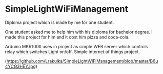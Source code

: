 # SimpleLightWiFiManagement
Diploma project which is made by me for one student.

One student asked me to help him with his diploma for bachelor degree.
I made this project for him and it cost him pizza and coca-cola.

Arduino MKR1000 uses in project as simple WEB server which controls relay which switches Light on/off.
Simple internet of things project.

(https://github.com/Lrakulka/SimpleLightWiFiManagement/blob/master/B6u4YCG3HEY.jpg)
